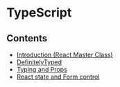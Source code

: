# TypeScript

## Contents

- [Introduction (React Master Class)](https://github.com/solarsdev/TIL/blob/master/TypeScript/react_master_class_introduction.md)
- [DefinitelyTyped](https://github.com/solarsdev/TIL/blob/master/TypeScript/definitely_typed.md)
- [Typing and Props](https://github.com/solarsdev/TIL/blob/master/TypeScript/typing_and_props.md)
- [React state and Form control](https://github.com/solarsdev/TIL/blob/master/TypeScript/react_state_and_form_control.md)
